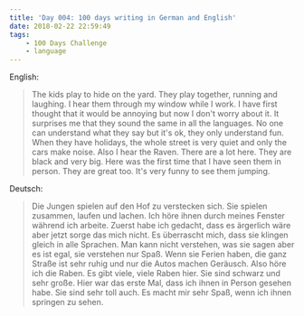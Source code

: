 ```yaml
---
title: 'Day 004: 100 days writing in German and English'
date: 2018-02-22 22:59:49
tags:
    - 100 Days Challenge
    - language
---
```

English:
> The kids play to hide on the yard. They play together, running and laughing. I hear them through my window while I work. I have first thought that it would be annoying but now I don't worry about it. It surprises me that they sound the same in all the languages. No one can understand what they say but it's ok, they only understand fun. When they have holidays, the whole street is very quiet and only the cars make noise. Also I hear the Raven. There are a lot here. They are black and very big. Here was the first time that I have seen them in person. They are great too. It's very funny to see them jumping.

Deutsch:
> Die Jungen spielen auf den Hof zu verstecken sich. Sie spielen zusammen, laufen und lachen. Ich höre ihnen durch meines Fenster während ich arbeite. Zuerst habe ich gedacht, dass es ärgerlich wäre aber jetzt sorge das mich nicht. Es überrascht mich, dass sie klingen gleich in alle Sprachen. Man kann nicht verstehen, was sie sagen aber es ist egal, sie verstehen nur Spaß. Wenn sie Ferien haben, die ganz Straße ist sehr ruhig und nur die Autos machen Geräusch. Also höre ich die Raben. Es gibt viele, viele Raben hier. Sie sind schwarz und sehr große. Hier war das erste Mal, dass ich ihnen in Person gesehen habe. Sie sind sehr toll auch. Es macht mir sehr Spaß, wenn ich ihnen springen zu sehen.